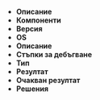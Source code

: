 - **Описание**
- **Компоненти**
- **Версия**
- **OS**
- **Описание**
- **Стъпки за дебъгване**
- **Тип**
- **Резултат**
- **Очакван резултат**
- **Решения**